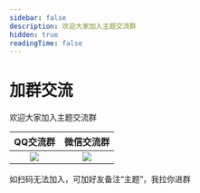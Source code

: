 ```yaml
---
sidebar: false
description: 欢迎大家加入主题交流群
hidden: true
readingTime: false
---
```

# 加群交流

欢迎大家加入主题交流群

|                                QQ交流群                                 |                               微信交流群                                |
| :---------------------------------------------------------------------: | :---------------------------------------------------------------------: |
| ![](https://img.cdn.sugarat.top/mdImg/MTY5NTA0NTAzMjAzMQ==695045032031) | ![](/wechat-scan.jpg) |

如扫码无法加入，可加好友备注“主题”，我拉你进群